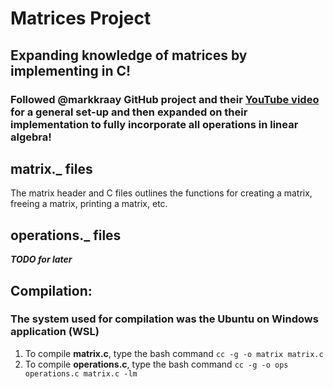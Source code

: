 # Matrices Project
## Expanding knowledge of matrices by implementing in C!
### Followed @markkraay GitHub project and their [YouTube video](https://www.youtube.com/watch?v=ReOxVMxS83o&amp;t=2s) for a general set-up and then expanded on their implementation to fully incorporate all operations in linear algebra!

## **matrix._** files
The matrix header and C files outlines the functions for creating a matrix, freeing a matrix, printing a matrix, etc.

## operations._ files
***TODO for later***
## Compilation:
### The system used for compilation was the Ubuntu on Windows application (WSL)
1. To compile **matrix.c**, type the bash command `cc -g -o matrix matrix.c`
2. To compile **operations.c**, type the bash command `cc -g -o ops operations.c matrix.c -lm`
